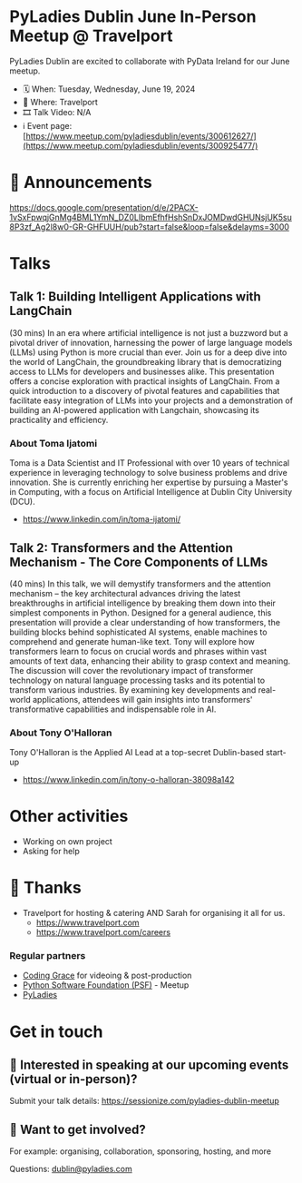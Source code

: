 # PyLadies Dublin June In-Person Meetup @ Travelport

PyLadies Dublin are excited to collaborate with PyData Ireland for our June meetup.

* 🗓 When: Tuesday, Wednesday, June 19, 2024
* 📍 Where: Travelport
* 🎞 Talk Video: N/A
* ℹ️ Event page: [https://www.meetup.com/pyladiesdublin/events/300612627/](https://www.meetup.com/pyladiesdublin/events/300925477/)

  
# 📢 Announcements
https://docs.google.com/presentation/d/e/2PACX-1vSxFpwqjGnMg4BML1YmN_DZ0LIbmEfhfHshSnDxJOMDwdGHUNsjUK5su8P3zf_Ag2l8w0-GR-GHFUUH/pub?start=false&loop=false&delayms=3000

# Talks
## Talk 1: Building Intelligent Applications with LangChain
(30 mins) In an era where artificial intelligence is not just a buzzword but a pivotal driver of innovation, harnessing the power of large language models (LLMs) using Python is more crucial than ever. Join us for a deep dive into the world of LangChain, the groundbreaking library that is democratizing access to LLMs for developers and businesses alike. This presentation offers a concise exploration with practical insights of LangChain. From a quick introduction to a discovery of pivotal features and capabilities that facilitate easy integration of LLMs into your projects and a demonstration of building an AI-powered application with Langchain, showcasing its practicality and efficiency.

### About Toma Ijatomi
Toma is a Data Scientist and IT Professional with over 10 years of technical experience in leveraging technology to solve business problems and drive innovation. She is currently enriching her expertise by pursuing a Master's in Computing, with a focus on Artificial Intelligence at Dublin City University (DCU).

* https://www.linkedin.com/in/toma-ijatomi/

## Talk 2: Transformers and the Attention Mechanism - The Core Components of LLMs
(40 mins) In this talk, we will demystify transformers and the attention mechanism – the key architectural advances driving the latest breakthroughs in artificial intelligence by breaking them down into their simplest components in Python.
Designed for a general audience, this presentation will provide a clear understanding of how transformers, the building blocks behind sophisticated AI systems, enable machines to comprehend and generate human-like text. Tony will explore how transformers learn to focus on crucial words and phrases within vast amounts of text data, enhancing their ability to grasp context and meaning.
The discussion will cover the revolutionary impact of transformer technology on natural language processing tasks and its potential to transform various industries. By examining key developments and real-world applications, attendees will gain insights into transformers' transformative capabilities and indispensable role in AI.

### About Tony O'Halloran
Tony O'Halloran is the Applied AI Lead at a top-secret Dublin-based start-up

* https://www.linkedin.com/in/tony-o-halloran-38098a142

# Other activities
* Working on own project
* Asking for help
  
# 💟 Thanks 
* Travelport for hosting & catering AND Sarah for organising it all for us.
    * https://www.travelport.com
    * https://www.travelport.com/careers

### Regular partners
* [Coding Grace](https://codinggrace.com) for videoing & post-production
* [Python Software Foundation (PSF)](https://www.python.org/psf-landing/) - Meetup
* [PyLadies](https://pyladies.com/)

# Get in touch
## 🎤 Interested in speaking at our upcoming events (virtual or in-person)?
Submit your talk details: https://sessionize.com/pyladies-dublin-meetup

## 💖 Want to get involved?
For example: organising, collaboration, sponsoring, hosting, and more

Questions: dublin@pyladies.com
